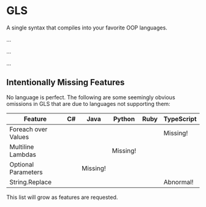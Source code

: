 # GLS

A single syntax that compiles into your favorite OOP languages.


...


...


...

## Intentionally Missing Features

No language is perfect. The following are some seemingly obvious omissions in GLS that are due to languages not supporting them:

| Feature             | C# | Java     | Python   | Ruby | TypeScript  |
|---------------------|----|----------|----------|------|-------------|
| Foreach over Values |    |          |          |      |  Missing!   |
| Multiline Lambdas   |    |          | Missing! |      |             |
| Optional Parameters |    | Missing! |          |      |             |
| String.Replace      |    |          |          |      |  Abnormal!  |

This list will grow as features are requested.
